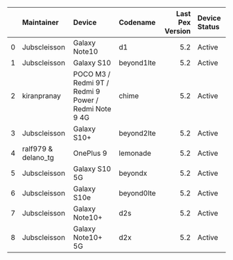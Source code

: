 |    | Maintainer          | Device                                               | Codename   |   Last Pex Version | Device Status   |
|---:|:--------------------|:-----------------------------------------------------|:-----------|-------------------:|:----------------|
|  0 | Jubscleisson        | Galaxy Note10                                        | d1         |                5.2 | Active          |
|  1 | Jubscleisson        | Galaxy S10                                           | beyond1lte |                5.2 | Active          |
|  2 | kiranpranay         | POCO M3 / Redmi 9T / Redmi 9 Power / Redmi Note 9 4G | chime      |                5.2 | Active          |
|  3 | Jubscleisson        | Galaxy S10+                                          | beyond2lte |                5.2 | Active          |
|  4 | ralf979 & delano_tg | OnePlus 9                                            | lemonade   |                5.2 | Active          |
|  5 | Jubscleisson        | Galaxy S10 5G                                        | beyondx    |                5.2 | Active          |
|  6 | Jubscleisson        | Galaxy S10e                                          | beyond0lte |                5.2 | Active          |
|  7 | Jubscleisson        | Galaxy Note10+                                       | d2s        |                5.2 | Active          |
|  8 | Jubscleisson        | Galaxy Note10+ 5G                                    | d2x        |                5.2 | Active          |